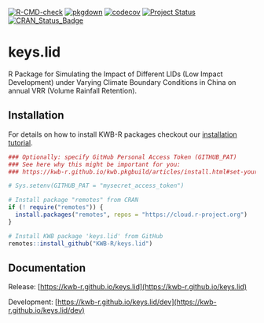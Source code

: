[![R-CMD-check](https://github.com/KWB-R/keys.lid/workflows/R-CMD-check/badge.svg)](https://github.com/KWB-R/keys.lid/actions?query=workflow%3AR-CMD-check)
[![pkgdown](https://github.com/KWB-R/keys.lid/workflows/pkgdown/badge.svg)](https://github.com/KWB-R/keys.lid/actions?query=workflow%3Apkgdown)
[![codecov](https://codecov.io/github/KWB-R/keys.lid/branch/main/graphs/badge.svg)](https://codecov.io/github/KWB-R/keys.lid)
[![Project Status](https://img.shields.io/badge/lifecycle-experimental-orange.svg)](https://www.tidyverse.org/lifecycle/#experimental)
[![CRAN_Status_Badge](https://www.r-pkg.org/badges/version/keys.lid)]()

# keys.lid

R Package for Simulating the Impact of Different
LIDs (Low Impact Development) under Varying Climate Boundary
Conditions in China on annual VRR (Volume Rainfall Retention).

## Installation

For details on how to install KWB-R packages checkout our [installation tutorial](https://kwb-r.github.io/kwb.pkgbuild/articles/install.html).

```r
### Optionally: specify GitHub Personal Access Token (GITHUB_PAT)
### See here why this might be important for you:
### https://kwb-r.github.io/kwb.pkgbuild/articles/install.html#set-your-github_pat

# Sys.setenv(GITHUB_PAT = "mysecret_access_token")

# Install package "remotes" from CRAN
if (! require("remotes")) {
  install.packages("remotes", repos = "https://cloud.r-project.org")
}

# Install KWB package 'keys.lid' from GitHub
remotes::install_github("KWB-R/keys.lid")
```

## Documentation

Release: [https://kwb-r.github.io/keys.lid](https://kwb-r.github.io/keys.lid)

Development: [https://kwb-r.github.io/keys.lid/dev](https://kwb-r.github.io/keys.lid/dev)

